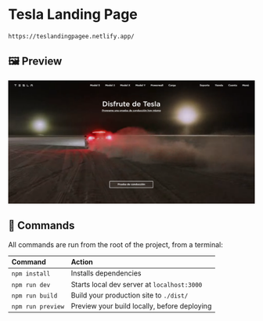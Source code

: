 # Tesla Landing Page

```
https://teslandingpagee.netlify.app/
```

## 🖼 Preview

![basics](https://raw.githubusercontent.com/MauricioC12/Tesla-Landing/main/TeslaLandingPage.png)

## 🧞 Commands

All commands are run from the root of the project, from a terminal:

| Command                   | Action                                           |
| :------------------------ | :----------------------------------------------- |
| `npm install`             | Installs dependencies                            |
| `npm run dev`             | Starts local dev server at `localhost:3000`      |
| `npm run build`           | Build your production site to `./dist/`          |
| `npm run preview`         | Preview your build locally, before deploying     |
